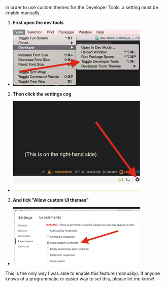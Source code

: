In order to use custom themes for the Developer Tools, a setting must be enable manually.

1. **First open the dev tools**

  - <img src="1.png" width="400">

2. **Then click the settings cog**

  - <img src="2.png" width="400">

3. **And tick "Allow custom UI themes"**

 - <img src="3.png" width="400">


This is the only way I was able to enable this feature (manually).
If anyone knows of a programmatic or easier way to set this, please let me know!
